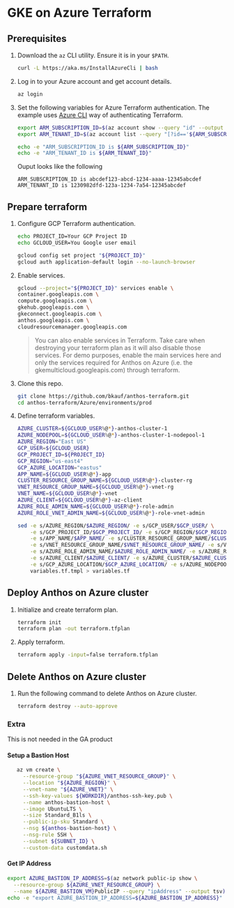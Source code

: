 # GKE on Azure Terraform

## Prerequisites

1. Download the `az` CLI utility. Ensure it is in your `$PATH`.

   ```bash
   curl -L https://aka.ms/InstallAzureCli | bash
   ```

1. Log in to your Azure account and get account details.

   ```bash
   az login
   ```

1. Set the following variables for Azure Terraform authentication. The example uses [Azure CLI](https://registry.terraform.io/providers/hashicorp/azurerm/latest/docs/guides/azure_cli) way of authenticating Terraform.

   ```bash
   export ARM_SUBSCRIPTION_ID=$(az account show --query "id" --output tsv)
   export ARM_TENANT_ID=$(az account list --query "[?id=='${ARM_SUBSCRIPTION_ID}'].{tenantId:tenantId}" --output tsv)

   echo -e "ARM_SUBSCRIPTION_ID is ${ARM_SUBSCRIPTION_ID}"
   echo -e "ARM_TENANT_ID is ${ARM_TENANT_ID}"
   ```

   Ouput looks like the following

   ```
   ARM_SUBSCRIPTION_ID is abcdef123-abcd-1234-aaaa-12345abcdef
   ARM_TENANT_ID is 1230982dfd-123a-1234-7a54-12345abcdef
   ```

## Prepare terraform

1. Configure GCP Terraform authentication.

   ```bash
   echo PROJECT_ID=Your GCP Project ID
   echo GCLOUD_USER=You Google user email

   gcloud config set project "${PROJECT_ID}"
   gcloud auth application-default login --no-launch-browser
   ```

1. Enable services.

   ```bash
   gcloud --project="${PROJECT_ID}" services enable \
   container.googleapis.com \
   compute.googleapis.com \
   gkehub.googleapis.com \
   gkeconnect.googleapis.com \
   anthos.googleapis.com \
   cloudresourcemanager.googleapis.com
   ```

   > You can also enable services in Terraform. Take care when destroying your terraform plan as it will also disable those services. For demo purposes, enable the main services here and only the services required for Anthos on Azure (i.e. the gkemulticloud.googleapis.com) through terraform.

1. Clone this repo.

   ```bash
   git clone https://github.com/bkauf/anthos-terraform.git
   cd anthos-terraform/Azure/environments/prod
   ```

1. Define terraform variables.

   ```bash
   AZURE_CLUSTER=${GCLOUD_USER%@*}-anthos-cluster-1
   AZURE_NODEPOOL=${GCLOUD_USER%@*}-anthos-cluster-1-nodepool-1
   AZURE_REGION="East US"
   GCP_USER=${GCLOUD_USER}
   GCP_PROJECT_ID=${PROJECT_ID}
   GCP_REGION="us-east4"
   GCP_AZURE_LOCATION="eastus"
   APP_NAME=${GCLOUD_USER%@*}-app
   CLUSTER_RESOURCE_GROUP_NAME=${GCLOUD_USER%@*}-cluster-rg
   VNET_RESOURCE_GROUP_NAME=${GCLOUD_USER%@*}-vnet-rg
   VNET_NAME=${GCLOUD_USER%@*}-vnet
   AZURE_CLIENT=${GCLOUD_USER%@*}-az-client
   AZURE_ROLE_ADMIN_NAME=${GCLOUD_USER%@*}-role-admin
   AZURE_ROLE_VNET_ADMIN_NAME=${GCLOUD_USER%@*}-role-vnet-admin

   sed -e s/AZURE_REGION/$AZURE_REGION/ -e s/GCP_USER/$GCP_USER/ \
       -e s/GCP_PROJECT_ID/$GCP_PROJECT_ID/ -e s/GCP_REGION/$GCP_REGION/ \
       -e s/APP_NAME/$APP_NAME/ -e s/CLUSTER_RESOURCE_GROUP_NAME/$CLUSTER_RESOURCE_GROUP_NAME/ \
       -e s/VNET_RESOURCE_GROUP_NAME/$VNET_RESOURCE_GROUP_NAME/ -e s/VNET_NAME/$VNET_NAME/ \
       -e s/AZURE_ROLE_ADMIN_NAME/$AZURE_ROLE_ADMIN_NAME/ -e s/AZURE_ROLE_VNET_ADMIN_NAME/$AZURE_ROLE_VNET_ADMIN_NAME/ \
       -e s/AZURE_CLIENT/$AZURE_CLIENT/ -e s/AZURE_CLUSTER/$AZURE_CLUSTER/ \
       -e s/GCP_AZURE_LOCATION/$GCP_AZURE_LOCATION/ -e s/AZURE_NODEPOOL/$AZURE_NODEPOOL/ \
       variables.tf.tmpl > variables.tf
   ```

## Deploy Anthos on Azure cluster

1. Initialize and create terraform plan.

   ```bash
   terraform init
   terraform plan -out terraform.tfplan
   ```

1. Apply terraform.

   ```bash
   terraform apply -input=false terraform.tfplan
   ```

## Delete Anthos on Azure cluster

1. Run the following command to delete Anthos on Azure cluster.

   ```bash
   terraform destroy --auto-approve
   ```

### Extra

This is not needed in the GA product

#### Setup a Bastion Host

```bash
   az vm create \
     --resource-group "${AZURE_VNET_RESOURCE_GROUP}" \
     --location "${AZURE_REGION}" \
     --vnet-name "${AZURE_VNET}" \
     --ssh-key-values ${WORKDIR}/anthos-ssh-key.pub \
     --name anthos-bastion-host \
     --image UbuntuLTS \
     --size Standard_B1ls \
     --public-ip-sku Standard \
     --nsg ${anthos-bastion-host} \
     --nsg-rule SSH \
     --subnet ${SUBNET_ID} \
     --custom-data customdata.sh
```

#### Get IP Address

```bash
export AZURE_BASTION_IP_ADDRESS=$(az network public-ip show \
  --resource-group ${AZURE_VNET_RESOURCE_GROUP} \
  --name ${AZURE_BASTION_VM}PublicIP --query "ipAddress" --output tsv)
echo -e "export AZURE_BASTION_IP_ADDRESS=${AZURE_BASTION_IP_ADDRESS}" | tee -a ${WORKDIR}/vars.sh && source ${WORKDIR}/vars.sh
```

#
